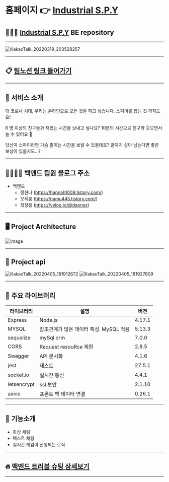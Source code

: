 # 홈페이지 👉 [Industrial S.P.Y](https://www.spygame.shop) 

## 🕵🏿‍♂️ [Industrial S.P.Y](https://github.com/kiwihannah/mafia_bk) BE repository
---

![KakaoTalk_20220319_203528257](https://user-images.githubusercontent.com/83942678/161703589-32311d1b-f290-4e7f-a111-06b93a06e74c.png)

---

## 📋 [팀노션 링크 들어가기](https://pattern-beluga-3d8.notion.site/INDUSTRIAL-S-P-Y-36ed6c5d31be499f848c175df5652247)

---

## 🏈 서비스 소개

대 코로나 시대, 우리는 온라인으로 모든 것을 하고 싶습니다. 스파이를 잡는 것 까지도요!

6 명 이상의 친구들과 재밌는 시간을 보내고 싶나요? 10분의 시간으로 친구와 웃으면서 놀 수 있어요 🔪 

당신이 스파이라면 가슴 졸이는 시간을 보낼 수 있을테죠? 끝까지 살아 남는다면 좋은 보상이 있을지도...?

---

## 👨‍👩‍👧‍👧 백엔드 팀원 블로그 주소

- 백엔드
  - 정한나 (https://hannah1009.tistory.com/)
  - 오세웅 (https://namu445.tistory.com/)
  - 최창용 (https://velog.io/@daonez)

---

## 🖥 Project Architecture

![image](https://user-images.githubusercontent.com/83942678/162379827-eab2374c-a4ee-4fe8-87f2-e80fed1e0c02.png)

---

## 🌼 Project api

![KakaoTalk_20220405_181912672](https://user-images.githubusercontent.com/83942678/161726120-af5aafe4-3794-48ab-b01e-55f160408113.png)
![KakaoTalk_20220405_181927809](https://user-images.githubusercontent.com/83942678/161726142-4d99cee5-23ce-47bc-b810-d3020748a0c2.png)

---

## 📕 주요 라이브러리

| 라이브러리    | 설명                       | 버전   |
| ------------- | -------------------------- | ------ |
| Express       | Node.js                    | 4.17.1 |
| MYSQL         | 참조관계가 많은 데이터 특성. MySQL 적용 | 5.13.3 |
|sequelize      | mySql orm                      |7.0.0 |
| CORS          | Request resouRce 제한      | 2.8.5  |
| Swagger       | API 문서화                 | 4.1.6  |
| jest          | 테스트                      | 27.5.1  |
| socket.io       | 실시간 통신                 | 4.4.1  |
| letsencrypt       | ssl 보안                 | 2.1.10  |
| axios       | 프론트 백 데이터 연결               | 0.26.1  |

---

## 🌠 기능소개

- 화상 채팅
- 텍스트 채팅
- 실시간 게임이 진행되는 로직

---

## 🔥 [백엔드 트러블 슈팅 상세보기](https://pattern-beluga-3d8.notion.site/47080a5b44d34c12a0831b82f910d708)

---
